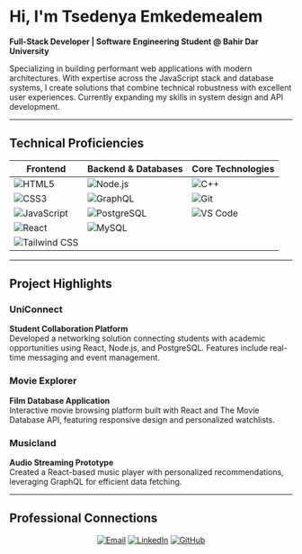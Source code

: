 # Hi, I'm Tsedenya Emkedemealem

**Full-Stack Developer | Software Engineering Student @ Bahir Dar University**

Specializing in building performant web applications with modern architectures. With expertise across the JavaScript stack and database systems, I create solutions that combine technical robustness with excellent user experiences. Currently expanding my skills in system design and API development.

---

## Technical Proficiencies

<div align="center">

| Frontend            | Backend & Databases    | Core Technologies     |
|---------------------|-----------------------|-----------------------|
| ![HTML5](https://img.shields.io/badge/HTML5-E34F26?logo=html5&logoColor=white) | ![Node.js](https://img.shields.io/badge/Node.js-339933?logo=nodedotjs&logoColor=white) | ![C++](https://img.shields.io/badge/C++-00599C?logo=cplusplus&logoColor=white) |
| ![CSS3](https://img.shields.io/badge/CSS3-1572B6?logo=css3&logoColor=white) | ![GraphQL](https://img.shields.io/badge/GraphQL-E10098?logo=graphql&logoColor=white) | ![Git](https://img.shields.io/badge/Git-F05032?logo=git&logoColor=white) |
| ![JavaScript](https://img.shields.io/badge/JavaScript-F7DF1E?logo=javascript&logoColor=black) | ![PostgreSQL](https://img.shields.io/badge/PostgreSQL-4169E1?logo=postgresql&logoColor=white) | ![VS Code](https://img.shields.io/badge/VS_Code-007ACC?logo=visualstudiocode&logoColor=white) |
| ![React](https://img.shields.io/badge/React-61DAFB?logo=react&logoColor=black) | ![MySQL](https://img.shields.io/badge/MySQL-4479A1?logo=mysql&logoColor=white) |  |
| ![Tailwind CSS](https://img.shields.io/badge/Tailwind_CSS-06B6D4?logo=tailwindcss&logoColor=white) |  |  |

</div>

---

## Project Highlights

### UniConnect
**Student Collaboration Platform**  
Developed a networking solution connecting students with academic opportunities using React, Node.js, and PostgreSQL. Features include real-time messaging and event management.

### Movie Explorer
**Film Database Application**  
Interactive movie browsing platform built with React and The Movie Database API, featuring responsive design and personalized watchlists.

### Musicland
**Audio Streaming Prototype**  
Created a React-based music player with personalized recommendations, leveraging GraphQL for efficient data fetching.

---

## Professional Connections

<div align="center">

[![Email](https://img.shields.io/badge/Email-D14836?style=for-the-badge&logo=gmail&logoColor=white)](mailto:your.email@example.com)
[![LinkedIn](https://img.shields.io/badge/LinkedIn-0A66C2?style=for-the-badge&logo=linkedin&logoColor=white)](https://linkedin.com/in/yourprofile)
[![GitHub](https://img.shields.io/badge/GitHub-181717?style=for-the-badge&logo=github&logoColor=white)](https://github.com/yourusername)

</div>
